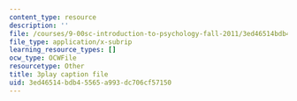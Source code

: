 ```yaml
---
content_type: resource
description: ''
file: /courses/9-00sc-introduction-to-psychology-fall-2011/3ed46514bdb45565a993dc706cf57150_MYMYXhR2Ppw.vtt
file_type: application/x-subrip
learning_resource_types: []
ocw_type: OCWFile
resourcetype: Other
title: 3play caption file
uid: 3ed46514-bdb4-5565-a993-dc706cf57150
---
```

